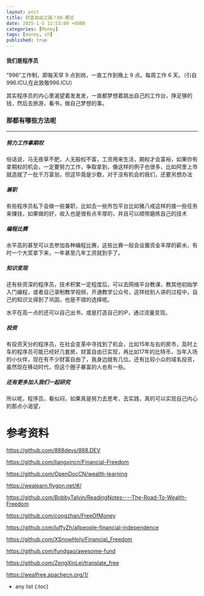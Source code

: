 ```yaml
---
layout: post
title: 财富自由之路？00-概览
date: 2025-1-5 11:53:00 +0800
categories: [Money]
tags: [money, sh]
published: true
---
```


#### 我们是程序员

"996"工作制，即每天早 9 点到岗，一直工作到晚上 9 点。每周工作 6 天。（引自996.ICU,在此致敬996.ICU） 
 
其实程序员的内心里渴望着发发发，一直都梦想着跳出自己的工作台，挣足够的钱，然后去旅游，看书，做自己梦想的事。

### 那都有哪些方法呢
----

##### 努力工作拿期权

俗话说，马无夜草不肥，人无股权不富，工资用来生活，期权才会富裕，如果你有拿期权的机会，一定要努力工作，争取拿到，像这样的例子也很多，比如阿里上市就造就了一批千万富翁，但这毕竟是少数，对于没有机会的我们，还要另想办法

##### 兼职

有些程序员私下会做一些兼职，比如去一些外包平台比如猪八戒这样的接一些任务来赚钱，如果做的好，收入也是很有点丰厚的，并且可以顺带磨练自己的技术

##### 编程比赛

水平高的甚至可以去参加各种编程比赛，这些比赛一般会设置资金丰厚的薪水，有时一个大奖拿下来，一年甚至几年工资就到手了。

##### 知识变现

还有些资深的程序员，技术积累一定程度后，可以去网络平台教课，教其他初始学入门编程，或者自己录制教学视频，开通教学公众号，这样给别人讲的过程中，自己的知识又得到了巩固，也是不错的选择呢。

水平在高一点的还可以自己出书，或是打造自己的IP，通过流量变现。

##### 投资

有投资天分的程序员，在社会变革中寻找到了机会，比如15年左右的房市，及时上车的程序员可能已经好几套房，财富自由已实现，再比如17年的比特币，当年入场的小伙伴，现在有不少财富自由了，我身边就有几位。还有比较小众的域名投资，虽然现在移动时代，但这个圈子暴富的人也有一些。

##### 还有更多加入我们一起研究

所以呢，程序员，看似闷，如果真是努力去思考，去实践，真的可以实现自己内心的那点小渴望，


# 参考资料

https://github.com/888devs/888.DEV

https://github.com/liangxincn/Financial-Freedom

https://github.com/OpenDocCN/wealth-learning

https://wealearn.flygon.net/#/

https://github.com/BobbyTalvin/ReadingNotes----The-Road-To-Wealth-Freedom

https://github.com/congzhan/FreeOfMoney

https://github.com/luffyZh/allpeople-financial-independence

https://github.com/XSnowHoly/Financial_Freedom

https://github.com/fundgao/awesome-fund

https://github.com/ZengXinLei/translate_free

https://wealfree.apachecn.org/1/


* any list
{:toc}
